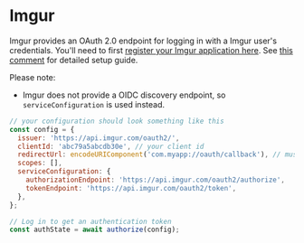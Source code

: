 # Imgur

Imgur provides an OAuth 2.0 endpoint for logging in with a Imgur user's credentials. You'll need to first [register your Imgur application here](https://api.imgur.com/oauth2/addclient). See [this comment](https://github.com/FormidableLabs/react-native-app-auth/issues/516#issuecomment-2115465572) for detailed setup guide.

Please note:

* Imgur does not provide a OIDC discovery endpoint, so `serviceConfiguration` is used instead.

```js
// your configuration should look something like this
const config = {
  issuer: 'https://api.imgur.com/oauth2/',
  clientId: 'abc79a5abcdb30e', // your client id
  redirectUrl: encodeURIComponent('com.myapp://oauth/callback'), // must wrap it in encodeURIComponent 
  scopes: [],
  serviceConfiguration: {
    authorizationEndpoint: 'https://api.imgur.com/oauth2/authorize',
    tokenEndpoint: 'https://api.imgur.com/oauth2/token',
  },
};

// Log in to get an authentication token
const authState = await authorize(config);
```
